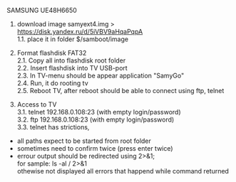 SAMSUNG UE48H6650

1. download image samyext4.img > https://disk.yandex.ru/d/5iVBV9aHqaPqpA  <br/>
1.1. place it in folder $/samboot/image

2. Format flashdisk FAT32<br/>
2.1. Copy all into flashdisk root folder<br/>
2.2. Insert flashdisk into TV USB-port<br/>
2.3. In TV-menu should be appear application "SamyGo"<br/>
2.4. Run, it do rooting tv<br/>
2.5. Reboot TV, after reboot should be able to connect using ftp, telnet<br/>

3. Access to TV<br/>
3.1. telnet 192.168.0.108:23 (with empty login/password)<br/>
3.2. ftp 192.168.0.108:23 (with empty login/password)<br/>
3.3. telnet has strictions, 
- all paths expect to be started from root folder<br/>
- sometimes need to confirm twice (press enter twice)<br/>
- errour output should be redirected using 2>&1;<br/>
for sample: ls -al / 2>&1<br/>
othewise not displayed all errors that happend while command returned

